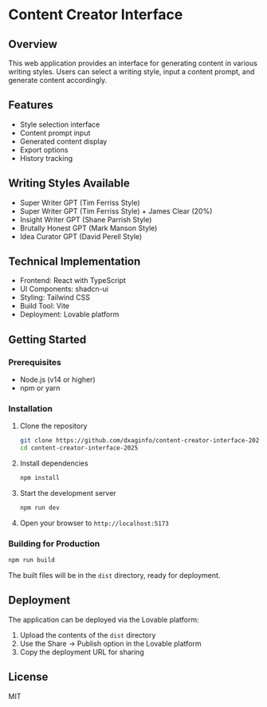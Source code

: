 # Content Creator Interface

## Overview
This web application provides an interface for generating content in various writing styles. Users can select a writing style, input a content prompt, and generate content accordingly.

## Features
- Style selection interface
- Content prompt input
- Generated content display
- Export options
- History tracking

## Writing Styles Available
- Super Writer GPT (Tim Ferriss Style)
- Super Writer GPT (Tim Ferriss Style) + James Clear (20%)
- Insight Writer GPT (Shane Parrish Style)
- Brutally Honest GPT (Mark Manson Style)
- Idea Curator GPT (David Perell Style)

## Technical Implementation
- Frontend: React with TypeScript
- UI Components: shadcn-ui
- Styling: Tailwind CSS
- Build Tool: Vite
- Deployment: Lovable platform

## Getting Started

### Prerequisites
- Node.js (v14 or higher)
- npm or yarn

### Installation
1. Clone the repository
   ```bash
   git clone https://github.com/dxaginfo/content-creator-interface-2025.git
   cd content-creator-interface-2025
   ```

2. Install dependencies
   ```bash
   npm install
   ```

3. Start the development server
   ```bash
   npm run dev
   ```

4. Open your browser to `http://localhost:5173`

### Building for Production
```bash
npm run build
```

The built files will be in the `dist` directory, ready for deployment.

## Deployment
The application can be deployed via the Lovable platform:

1. Upload the contents of the `dist` directory
2. Use the Share -> Publish option in the Lovable platform
3. Copy the deployment URL for sharing

## License
MIT